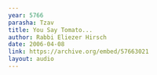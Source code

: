 ```yaml
---
year: 5766
parasha: Tzav
title: You Say Tomato...
author: Rabbi Eliezer Hirsch
date: 2006-04-08
link: https://archive.org/embed/57663021
layout: audio
---
```

